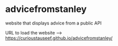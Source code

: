# advicefromstanley
website that displays advice from a public API

URL to load the website --> https://curioustauseef.github.io/advicefromstanley/
